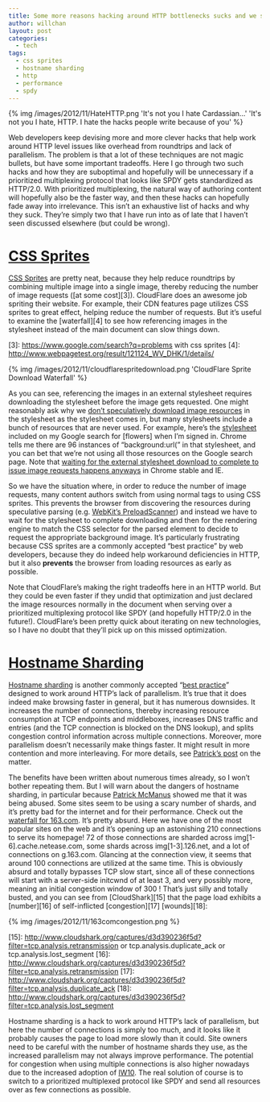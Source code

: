 ```yaml
---
title: Some more reasons hacking around HTTP bottlenecks sucks and we should fix HTTP
author: willchan
layout: post
categories:
  - tech
tags:
  - css sprites
  - hostname sharding
  - http
  - performance
  - spdy
---
```

{% img /images/2012/11/HateHTTP.png 'It&#39;s not you I hate Cardassian...' 'It&#39;s not you I hate, HTTP. I hate the hacks people write because of you' %}

Web developers keep devising more and more clever hacks that help work around HTTP level issues like overhead from roundtrips and lack of parallelism. The problem is that a lot of these techniques are not magic bullets, but have some important tradeoffs. Here I go through two such hacks and how they are suboptimal and hopefully will be unnecessary if a prioritized multiplexing protocol that looks like SPDY gets standardized as HTTP/2.0. With prioritized multiplexing, the natural way of authoring content will hopefully also be the faster way, and then these hacks can hopefully fade away into irrelevance. This isn’t an exhaustive list of hacks and why they suck. They’re simply two that I have run into as of late that I haven’t seen discussed elsewhere (but could be wrong).

# <a id="css_sprites">[CSS Sprites](#css_sprites)</a> #

[CSS Sprites][2] are pretty neat, because they help reduce roundtrips by combining multiple image into a single image, thereby reducing the number of image requests ([at some cost][3]). CloudFlare does an awesome job spriting their website. For example, their CDN features page utilizes CSS sprites to great effect, helping reduce the number of requests. But it’s useful to examine the [waterfall][4] to see how referencing images in the stylesheet instead of the main document can slow things down.

 [2]: https://developers.google.com/speed/docs/best-practices/rtt?hl=en#SpriteImages
 [3]: https://www.google.com/search?q=problems with css sprites
 [4]: http://www.webpagetest.org/result/121124_WV_DHK/1/details/

{% img /images/2012/11/cloudflarespritedownload.png 'CloudFlare Sprite Download Waterfall' %}

As you can see, referencing the images in an external stylesheet requires downloading the stylesheet before the image gets requested. One might reasonably ask why we [don’t speculatively download image resources][6] in the stylesheet as the stylesheet comes in, but many stylesheets include a bunch of resources that are never used. For example, here’s the [stylesheet][7] included on my Google search for [flowers] when I’m signed in. Chrome tells me there are 96 instances of “background:url(” in that stylesheet, and you can bet that we’re not using all those resources on the Google search page. Note that [waiting for the external stylesheet download to complete to issue image requests happens anyways][8] in Chrome stable and IE.

 [6]: https://code.google.com/p/webkit-mirror/source/browse/Source/WebCore/html/parser/CSSPreloadScanner.cpp?r=2e3b7d95ca518663e911b42429ed1c563a7d667c
 [7]: https://plus.google.com/_/apps-static/_/ss/sbw/ver=17b50ogit0knz/am=!uxU9uUXNl_eJBf3iMaRoAqSv6P37yJZlfKGQ22rkk0T2/bf=BA/r=O/rs=AItRSTO79WXIfuvH8yFOtZzYeKhsNUENiw
 [8]: /tech/throttling-subresources-before-first-paint/

So we have the situation where, in order to reduce the number of image requests, many content authors switch from using normal  tags to using CSS sprites. This prevents the browser from discovering the  resources during speculative parsing (e.g. [WebKit’s PreloadScanner][9]) and instead we have to wait for the stylesheet to complete downloading and then for the rendering engine to match the CSS selector for the parsed element to decide to request the appropriate background image. It’s particularly frustrating because CSS sprites are a commonly accepted “best practice” by web developers, because they do indeed help workaround deficiencies in HTTP, but it also **prevents** the browser from loading resources as early as possible.

 [9]: http://gent.ilcore.com/2011/01/webkit-preloadscanner.html

Note that CloudFlare’s making the right tradeoffs here in an HTTP world. But they could be even faster if they undid that optimization and just declared the image resources normally in the document when serving over a prioritized multiplexing protocol like SPDY (and hopefully HTTP/2.0 in the future!). CloudFlare’s been pretty quick about iterating on new technologies, so I have no doubt that they’ll pick up on this missed optimization.

# <a id="hostname_sharding">[Hostname Sharding](#hostname_sharding)</a> #

[Hostname sharding][10] is another commonly accepted “[best practice][11]” designed to work around HTTP’s lack of parallelism. It’s true that it does indeed make browsing faster in general, but it has numerous downsides. It increases the number of connections, thereby increasing resource consumption at TCP endpoints and middleboxes, increases DNS traffic and entries (and the TCP connection is blocked on the DNS lookup), and splits congestion control information across multiple connections. Moreover, more parallelism doesn’t necessarily make things faster. It might result in more contention and more interleaving. For more details, see [Patrick’s post][12] on the matter.

 [10]: https://developers.google.com/speed/docs/best-practices/rtt#ParallelizeDownloads
 [11]: http://www.stevesouders.com/blog/2009/05/12/sharding-dominant-domains/
 [12]: http://bitsup.blogspot.com/2011/02/http-parallel-connections-firefox.html

The benefits have been written about numerous times already, so I won’t bother repeating them. But I will warn about the dangers of hostname sharding, in particular because [Patrick McManus][13] showed me that it was being abused. Some sites seem to be using a scary number of shards, and it’s pretty bad for the internet and for their performance. Check out the [waterfall for 163.com][14]. It’s pretty absurd. Here we have one of the most popular sites on the web and it’s opening up an astonishing 210 connections to serve its homepage! 72 of those connections are sharded across img[1-6].cache.netease.com, some shards across img[1-3].126.net, and a lot of connections on g.163.com. Glancing at the connection view, it seems that around 100 connections are utilized at the same time. This is obviously absurd and totally bypasses TCP slow start, since all of these connections will start with a server-side initcwnd of at least 3, and very possibly more, meaning an initial congestion window of 300 ! That’s just silly and totally busted, and you can see from [CloudShark][15] that the page load exhibits a [number][16] of self-inflicted [congestion][17] [wounds][18]:

{% img /images/2012/11/163comcongestion.png %}

 [13]: https://plus.google.com/100166083286297802191
 [14]: http://www.webpagetest.org/result/121124_V6_ART/1/details/
 [15]: http://www.cloudshark.org/captures/d3d390236f5d?filter=tcp.analysis.retransmission or tcp.analysis.duplicate_ack or tcp.analysis.lost_segment
 [16]: http://www.cloudshark.org/captures/d3d390236f5d?filter=tcp.analysis.retransmission
 [17]: http://www.cloudshark.org/captures/d3d390236f5d?filter=tcp.analysis.duplicate_ack
 [18]: http://www.cloudshark.org/captures/d3d390236f5d?filter=tcp.analysis.lost_segment

Hostname sharding is a hack to work around HTTP’s lack of parallelism, but here the number of connections is simply too much, and it looks like it probably causes the page to load more slowly than it could. Site owners need to be careful with the number of hostname shards they use, as the increased parallelism may not always improve performance. The potential for congestion when using multiple connections is also higher nowadays due to the increased adoption of [IW10][20]. The real solution of course is to switch to a prioritized multiplexed protocol like SPDY and send all resources over as few connections as possible.

 [20]: https://developers.google.com/speed/protocols/tcpm-IW10
